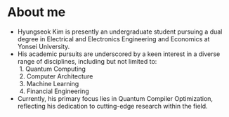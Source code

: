 # About me

- Hyungseok Kim is presently an undergraduate student pursuing a dual degree in Electrical and Electronics Engineering and Economics at Yonsei University.
- His academic pursuits are underscored by a keen interest in a diverse range of disciplines, including but not limited to:
<br/>&nbsp;1. Quantum Computing
<br/>&nbsp;2. Computer Architecture
<br/>&nbsp;3. Machine Learning
<br/>&nbsp;4. Financial Engineering
- Currently, his primary focus lies in Quantum Compiler Optimization, reflecting his dedication to cutting-edge research within the field.
